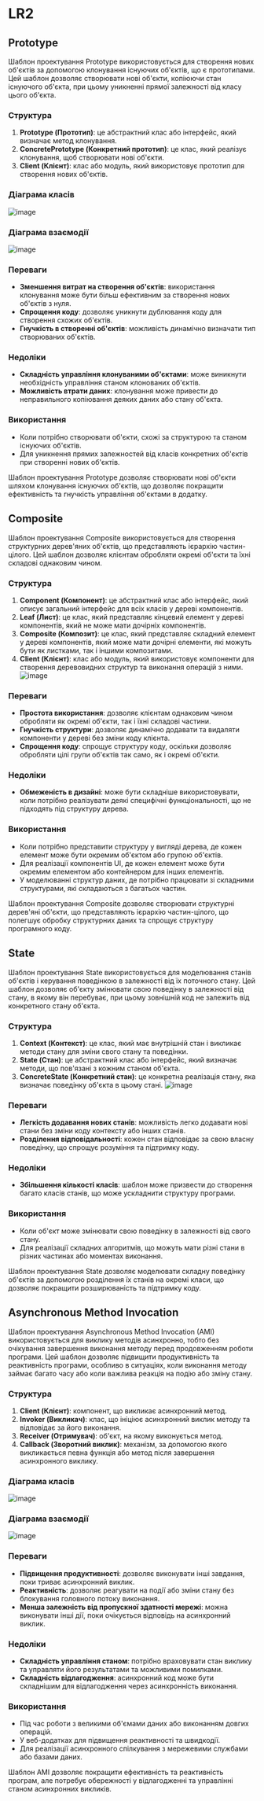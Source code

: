 # LR2

## Prototype

Шаблон проектування Prototype використовується для створення нових об'єктів за допомогою клонування існуючих об'єктів, що є прототипами. Цей шаблон дозволяє створювати нові об'єкти, копіюючи стан існуючого об'єкта, при цьому уникненні прямої залежності від класу цього об'єкта.

### Структура
1. **Prototype (Прототип)**: це абстрактний клас або інтерфейс, який визначає метод клонування.
2. **ConcretePrototype (Конкретний прототип)**: це клас, який реалізує клонування, щоб створювати нові об'єкти.
3. **Client (Клієнт)**: клас або модуль, який використовує прототип для створення нових об'єктів.
### Діаграма класів 
![image](https://github.com/batl64/Lr2_Net/blob/main/1.png?raw=true)
### Діаграма взаємодії  
![image](https://github.com/batl64/Lr2_Net/blob/main/1.1.png?raw=true)

### Переваги
- **Зменшення витрат на створення об'єктів**: використання клонування може бути більш ефективним за створення нових об'єктів з нуля.
- **Спрощення коду**: дозволяє уникнути дублювання коду для створення схожих об'єктів.
- **Гнучкість в створенні об'єктів**: можливість динамічно визначати тип створюваних об'єктів.

### Недоліки
- **Складність управління клонуваними об'єктами**: може виникнути необхідність управління станом клонованих об'єктів.
- **Можливість втрати даних**: клонування може привести до неправильного копіювання деяких даних або стану об'єкта.

### Використання
- Коли потрібно створювати об'єкти, схожі за структурою та станом існуючих об'єктів.
- Для уникнення прямих залежностей від класів конкретних об'єктів при створенні нових об'єктів.

Шаблон проектування Prototype дозволяє створювати нові об'єкти шляхом клонування існуючих об'єктів, що дозволяє покращити ефективність та гнучкість управління об'єктами в додатку.

## Composite
Шаблон проектування Composite використовується для створення структурних дерев'яних об'єктів, що представляють ієрархію частин-цілого. Цей шаблон дозволяє клієнтам обробляти окремі об'єкти та їхні складові однаковим чином.

### Структура
1. **Component (Компонент)**: це абстрактний клас або інтерфейс, який описує загальний інтерфейс для всіх класів у дереві компонентів.
2. **Leaf (Лист)**: це клас, який представляє кінцевий елемент у дереві компонентів, який не може мати дочірніх компонентів.
3. **Composite (Композит)**: це клас, який представляє складний елемент у дереві компонентів, який може мати дочірні елементи, які можуть бути як листками, так і іншими композитами.
4. **Client (Клієнт)**: клас або модуль, який використовує компоненти для створення деревовидних структур та виконання операцій з ними.
![image](https://github.com/batl64/Lr2_Net/blob/main/2.png?raw=true)

### Переваги
- **Простота використання**: дозволяє клієнтам однаковим чином обробляти як окремі об'єкти, так і їхні складові частини.
- **Гнучкість структури**: дозволяє динамічно додавати та видаляти компоненти у дереві без зміни коду клієнта.
- **Спрощення коду**: спрощує структуру коду, оскільки дозволяє обробляти цілі групи об'єктів так само, як і окремі об'єкти.

### Недоліки
- **Обмеженість в дизайні**: може бути складніше використовувати, коли потрібно реалізувати деякі специфічні функціональності, що не підходять під структуру дерева.

### Використання
- Коли потрібно представити структуру у вигляді дерева, де кожен елемент може бути окремим об'єктом або групою об'єктів.
- Для реалізації компонентів UI, де кожен елемент може бути окремим елементом або контейнером для інших елементів.
- У моделюванні структур даних, де потрібно працювати зі складними структурами, які складаються з багатьох частин.

Шаблон проектування Composite дозволяє створювати структурні дерев'яні об'єкти, що представляють ієрархію частин-цілого, що полегшує обробку структурних даних та спрощує структуру програмного коду.

## State
Шаблон проектування State використовується для моделювання станів об'єктів і керування поведінкою в залежності від їх поточного стану. Цей шаблон дозволяє об'єкту змінювати свою поведінку в залежності від стану, в якому він перебуває, при цьому зовнішній код не залежить від конкретного стану об'єкта.

### Структура
1. **Context (Контекст)**: це клас, який має внутрішній стан і викликає методи стану для зміни свого стану та поведінки.
2. **State (Стан)**: це абстрактний клас або інтерфейс, який визначає методи, що пов'язані з кожним станом об'єкта.
3. **ConcreteState (Конкретний стан)**: це конкретна реалізація стану, яка визначає поведінку об'єкта в цьому стані.
![image](https://github.com/batl64/Lr2_Net/blob/main/3.png?raw=true)
### Переваги
- **Легкість додавання нових станів**: можливість легко додавати нові стани без зміни коду контексту або інших станів.
- **Розділення відповідальності**: кожен стан відповідає за свою власну поведінку, що спрощує розуміння та підтримку коду.

### Недоліки
- **Збільшення кількості класів**: шаблон може призвести до створення багато класів станів, що може ускладнити структуру програми.

### Використання
- Коли об'єкт може змінювати свою поведінку в залежності від свого стану.
- Для реалізації складних алгоритмів, що можуть мати різні стани в різних частинах або моментах виконання.

Шаблон проектування State дозволяє моделювати складну поведінку об'єктів за допомогою розділення їх станів на окремі класи, що дозволяє покращити розширюваність та підтримку коду.

## Asynchronous Method Invocation
Шаблон проектування Asynchronous Method Invocation (AMI) використовується для виклику методів асинхронно, тобто без очікування завершення виконання методу перед продовженням роботи програми. Цей шаблон дозволяє підвищити продуктивність та реактивність програми, особливо в ситуаціях, коли виконання методу займає багато часу або коли важлива реакція на подію або зміну стану.

### Структура
1. **Client (Клієнт)**: компонент, що викликає асинхронний метод.
2. **Invoker (Викликач)**: клас, що ініціює асинхронний виклик методу та відповідає за його виконання.
3. **Receiver (Отримувач)**: об'єкт, на якому виконується метод.
4. **Callback (Зворотний виклик)**: механізм, за допомогою якого викликається певна функція або метод після завершення асинхронного виклику.

### Діаграма класів 
![image](https://github.com/batl64/Lr2_Net/blob/main/4.png?raw=true)
### Діаграма взаємодії  
![image](https://github.com/batl64/Lr2_Net/blob/main/1.4.png?raw=true)
### Переваги
- **Підвищення продуктивності**: дозволяє виконувати інші завдання, поки триває асинхронний виклик.
- **Реактивність**: дозволяє реагувати на події або зміни стану без блокування головного потоку виконання.
- **Менша залежність від пропускної здатності мережі**: можна виконувати інші дії, поки очікується відповідь на асинхронний виклик.

### Недоліки
- **Складність управління станом**: потрібно враховувати стан виклику та управляти його результатами та можливими помилками.
- **Складність відлагодження**: асинхронний код може бути складнішим для відлагодження через асинхронність виконання.

### Використання
- Під час роботи з великими об'ємами даних або виконанням довгих операцій.
- У веб-додатках для підвищення реактивності та швидкодії.
- Для реалізації асинхронного спілкування з мережевими службами або базами даних.

Шаблон AMI дозволяє покращити ефективність та реактивність програм, але потребує обережності у відлагодженні та управлінні станом асинхронних викликів.
